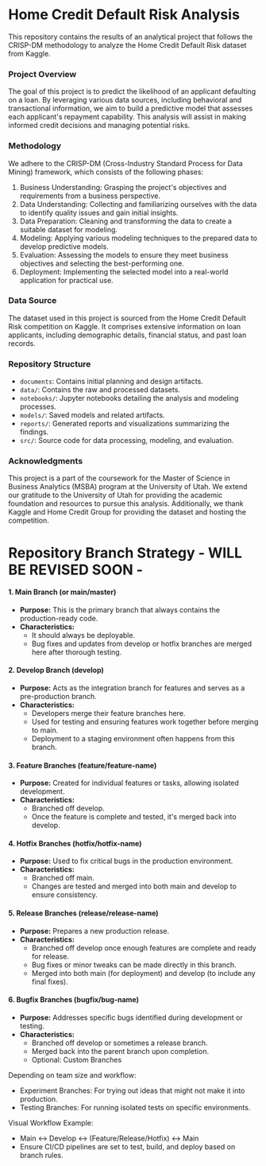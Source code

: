 # Home Credit Default Risk Analysis

This repository contains the results of an analytical project that follows the CRISP-DM methodology to analyze the Home Credit Default Risk dataset from Kaggle.

### Project Overview

The goal of this project is to predict the likelihood of an applicant defaulting on a loan. By leveraging various data sources, including behavioral and transactional information, we aim to build a predictive model that assesses each applicant's repayment capability. This analysis will assist in making informed credit decisions and managing potential risks.

### Methodology

We adhere to the CRISP-DM (Cross-Industry Standard Process for Data Mining) framework, which consists of the following phases:

1. Business Understanding: Grasping the project's objectives and requirements from a business perspective.
2. Data Understanding: Collecting and familiarizing ourselves with the data to identify quality issues and gain initial insights.
3. Data Preparation: Cleaning and transforming the data to create a suitable dataset for modeling.
4. Modeling: Applying various modeling techniques to the prepared data to develop predictive models.
5. Evaluation: Assessing the models to ensure they meet business objectives and selecting the best-performing one.
6. Deployment: Implementing the selected model into a real-world application for practical use.

### Data Source

The dataset used in this project is sourced from the Home Credit Default Risk competition on Kaggle. It comprises extensive information on loan applicants, including demographic details, financial status, and past loan records.

### Repository Structure

- `documents`: Contains initial planning and design artifacts. 
- `data/`: Contains the raw and processed datasets.
- `notebooks/`: Jupyter notebooks detailing the analysis and modeling processes.
- `models/`: Saved models and related artifacts.
- `reports/`: Generated reports and visualizations summarizing the findings.
- `src/`: Source code for data processing, modeling, and evaluation.

### Acknowledgments

This project is a part of the coursework for the Master of Science in Business Analytics (MSBA) program at the University of Utah. We extend our gratitude to the University of Utah for providing the academic foundation and resources to pursue this analysis. Additionally, we thank Kaggle and Home Credit Group for providing the dataset and hosting the competition.

# Repository Branch Strategy - WILL BE REVISED SOON -

#### 1. Main Branch (or main/master)

-   **Purpose:** This is the primary branch that always contains the production-ready code.
-   **Characteristics:**
    -   It should always be deployable.
    -   Bug fixes and updates from develop or hotfix branches are merged here after thorough testing.

#### 2. Develop Branch (develop)

-   **Purpose:** Acts as the integration branch for features and serves as a pre-production branch.
-   **Characteristics:**
    -   Developers merge their feature branches here.
    -   Used for testing and ensuring features work together before merging to main.
    -   Deployment to a staging environment often happens from this branch.

#### 3. Feature Branches (feature/feature-name)

-   **Purpose:** Created for individual features or tasks, allowing isolated development.
-   **Characteristics:**
    -   Branched off develop.
    -   Once the feature is complete and tested, it's merged back into develop.

#### 4. Hotfix Branches (hotfix/hotfix-name)

-   **Purpose:** Used to fix critical bugs in the production environment.
-   **Characteristics:**
    -   Branched off main.
    -   Changes are tested and merged into both main and develop to ensure consistency.

#### 5. Release Branches (release/release-name)

-   **Purpose:** Prepares a new production release.
-   **Characteristics:**
    -   Branched off develop once enough features are complete and ready for release.
    -   Bug fixes or minor tweaks can be made directly in this branch.
    -   Merged into both main (for deployment) and develop (to include any final fixes).

#### 6. Bugfix Branches (bugfix/bug-name)

-   **Purpose:** Addresses specific bugs identified during development or testing.
-   **Characteristics:**
    -   Branched off develop or sometimes a release branch.
    -   Merged back into the parent branch upon completion.
    -   Optional: Custom Branches

Depending on team size and workflow:

-   Experiment Branches: For trying out ideas that might not make it into production.
-   Testing Branches: For running isolated tests on specific environments.

Visual Workflow Example:

-   Main ↔ Develop ↔ (Feature/Release/Hotfix) ↔ Main
-   Ensure CI/CD pipelines are set to test, build, and deploy based on branch rules.
